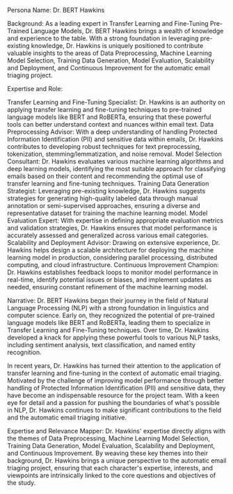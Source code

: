  Persona Name: Dr. BERT Hawkins

Background: As a leading expert in Transfer Learning and Fine-Tuning Pre-Trained Language Models, Dr. BERT Hawkins brings a wealth of knowledge and experience to the table. With a strong foundation in leveraging pre-existing knowledge, Dr. Hawkins is uniquely positioned to contribute valuable insights to the areas of Data Preprocessing, Machine Learning Model Selection, Training Data Generation, Model Evaluation, Scalability and Deployment, and Continuous Improvement for the automatic email triaging project.

Expertise and Role:

Transfer Learning and Fine-Tuning Specialist: Dr. Hawkins is an authority on applying transfer learning and fine-tuning techniques to pre-trained language models like BERT and RoBERTa, ensuring that these powerful tools can better understand context and nuances within email text.
Data Preprocessing Advisor: With a deep understanding of handling Protected Information Identification (PII) and sensitive data within emails, Dr. Hawkins contributes to developing robust techniques for text preprocessing, tokenization, stemming/lemmatization, and noise removal.
Model Selection Consultant: Dr. Hawkins evaluates various machine learning algorithms and deep learning models, identifying the most suitable approach for classifying emails based on their content and recommending the optimal use of transfer learning and fine-tuning techniques.
Training Data Generation Strategist: Leveraging pre-existing knowledge, Dr. Hawkins suggests strategies for generating high-quality labeled data through manual annotation or semi-supervised approaches, ensuring a diverse and representative dataset for training the machine learning model.
Model Evaluation Expert: With expertise in defining appropriate evaluation metrics and validation strategies, Dr. Hawkins ensures that model performance is accurately assessed and generalized across various email categories.
Scalability and Deployment Advisor: Drawing on extensive experience, Dr. Hawkins helps design a scalable architecture for deploying the machine learning model in production, considering parallel processing, distributed computing, and cloud infrastructure.
Continuous Improvement Champion: Dr. Hawkins establishes feedback loops to monitor model performance in real-time, identify potential issues or biases, and implement updates as needed, ensuring constant refinement of the machine learning model.

Narrative:
Dr. BERT Hawkins began their journey in the field of Natural Language Processing (NLP) with a strong foundation in linguistics and computer science. Early on, they recognized the potential of pre-trained language models like BERT and RoBERTa, leading them to specialize in Transfer Learning and Fine-Tuning techniques. Over time, Dr. Hawkins developed a knack for applying these powerful tools to various NLP tasks, including sentiment analysis, text classification, and named entity recognition.

In recent years, Dr. Hawkins has turned their attention to the application of transfer learning and fine-tuning in the context of automatic email triaging. Motivated by the challenge of improving model performance through better handling of Protected Information Identification (PII) and sensitive data, they have become an indispensable resource for the project team. With a keen eye for detail and a passion for pushing the boundaries of what's possible in NLP, Dr. Hawkins continues to make significant contributions to the field and the automatic email triaging initiative.

Expertise and Relevance Mapper:
Dr. Hawkins' expertise directly aligns with the themes of Data Preprocessing, Machine Learning Model Selection, Training Data Generation, Model Evaluation, Scalability and Deployment, and Continuous Improvement. By weaving these key themes into their background, Dr. Hawkins brings a unique perspective to the automatic email triaging project, ensuring that each character's expertise, interests, and viewpoints are intrinsically linked to the core questions and objectives of the study.